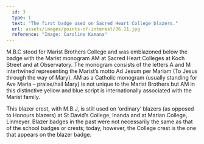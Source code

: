 ```yaml
---
  id: 3
  type: 1
  text: "The first badge used on Sacred Heart College blazers."
  url: assets/images/points-of-interest/36.11.jpg
  reference: "Image: Caroline Kamana"
---
```

M.B.C stood for Marist Brothers College and was emblazoned below the badge with the Marist monogram AM at Sacred Heart Colleges at Koch Street and at Observatory. The monogram consists of the letters A and M intertwined representing the Marist’s motto Ad Jesum per Mariam (To Jesus through the way of Mary). AM as a Catholic monogram (usually standing for Ave Maria – praise/hail Mary) is not unique to the Marist Brothers but AM in this distinctive yellow and blue script is internationally associated with the Marist family.

This blazer crest, with M.B.J, is still used on ‘ordinary’ blazers (as opposed to Honours blazers) at St David’s College, Inanda and at Marian College, Linmeyer. Blazer badges in the past were not necessarily the same as that of the school badges or crests; today, however, the College crest is the one that appears on the blazer badge. 

